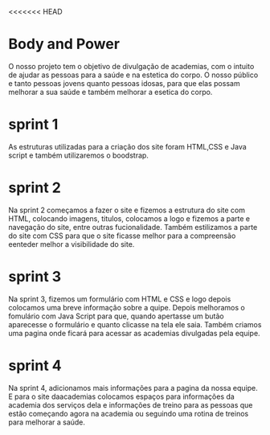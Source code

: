 <<<<<<< HEAD
# Body and Power

O nosso projeto tem o objetivo de divulgação de academias, com o intuito de ajudar as pessoas para a saúde e na estetica do corpo. O nosso público e tanto pessoas jovens quanto pessoas idosas, para que elas possam melhorar a sua saúde e também melhorar a esetica do corpo.

# sprint 1

As estruturas utilizadas para a criação dos site foram HTML,CSS e Java script e também utilizaremos o boodstrap.

# sprint 2

Na sprint 2 começamos a fazer o site e fizemos a estrutura do site com HTML, colocando imagens, titulos, colocamos a logo e fizemos a parte e navegação do site, entre outras fucionalidade. Também estilizamos a parte do site com CSS para que o site ficasse melhor para a compreensão eenteder melhor a visibilidade do site.

# sprint 3

Na sprint 3, fizemos um formulário com HTML e CSS e logo depois colocamos uma breve informação sobre a quipe. Depois melhoramos o fomulário com Java Script para que, quando apertasse um butão aparecesse o formulário e quanto clicasse na tela ele saia. Também criamos uma pagina onde ficará para acessar as academias divulgadas pela equipe.

# sprint 4

Na sprint 4, adicionamos mais informações para a pagina da nossa equipe. E para o site daacademias colocamos espaços para informações da academia dos serviços dela e informações de treino para as pessoas que estão começando agora na academia ou seguindo uma rotina de treinos para melhorar a saúde.

